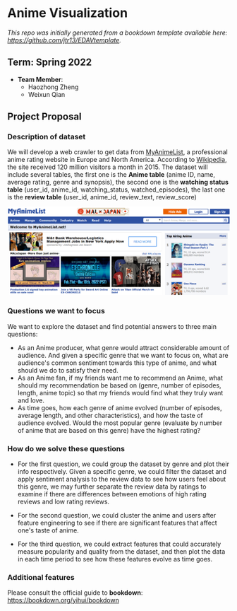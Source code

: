 # Anime Visualization	

*This repo was initially generated from a bookdown template available here: https://github.com/jtr13/EDAVtemplate.*	
## Term: Spring 2022

+ **Team Member**:
  + Haozhong Zheng
  + Weixun Qian

## Project Proposal 
### Description of dataset
We will develop a web crawler to get data from [MyAnimeList](https://myanimelist.net/), a professional anime rating website in Europe and North America. According to [Wikipedia](https://en.wikipedia.org/wiki/MyAnimeList), the site received 120 million visitors a month in 2015. The dataset will include several tables, the first one is the **Anime table** (anime ID, name, average rating, genre and synopsis), the second one is the **watching status table** (user_id, anime_id, watching_status, watched_episodes), the last one is the **review table** (user_id, anime_id, review_text, review_score)

![Anime](figs/anime.png)

### Questions we want to focus

We want to explore the dataset and find potential answers to three main questions:

+ As an Anime producer, what genre would attract considerable amount of audience. And given a specific genre that we want to focus on, what are audience's common sentiment towards this type of anime, and what should we do to satisfy their need.
+ As an Anime fan, if my friends want me to recommend an Anime, what should my recommendation be based on (genre, number of episodes, length, anime topic) so that my friends would find what they truly want and love.
+ As time goes, how each genre of anime evolved (number of episodes, average length, and other characteristics), and how the taste of audience evolved. Would the most popular genre (evaluate by number of anime that are based on this genre) have the highest rating?

### How do we solve these questions

+ For the first question, we could group the dataset by genre and plot their info respectively. Given a specific genre, we could filter the dataset and apply sentiment analysis to the review data to see how users feel about this genre, we may further separate the review data by ratings to examine if there are differences between emotions of high rating reviews and low rating reviews.

+ For the second question, we could cluster the anime and users after feature engineering to see if there are significant features that affect one's taste of anime.

+ For the third question, we could extract features that could accurately measure popularity and quality from the dataset, and then plot the data in each time period to see how these features evolve as time goes.

### Additional features	

Please consult the official guide to **bookdown**: https://bookdown.org/yihui/bookdown



